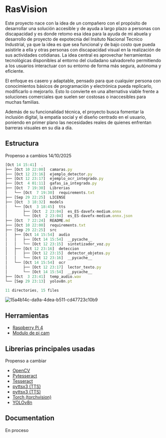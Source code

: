 
#  RasVision

Este proyecto nace con la idea de un compañero con el propósito de desarrollar una solución accesible y de ayuda a largo plazo a personas con discapacidad y es donde retomo esa idea para la ayuda de mi abuela y desarrollo de proyecto de expotecnia del Insituto Nacional Tecnico Industrial, ya que la idea es que sea funcional y de bajo costo que pueda asistirle a ella y otras personas con discapacidad visual en la realización de sus actividades cotidianas. La idea central es aprovechar herramientas tecnológicas disponibles al entorno del ciudadano salvadoreño permitiendo a los usuarios interactuar con su entorno de forma más segura, autónoma y eficiente.

El enfoque es casero y adaptable, pensado para que cualquier persona con conocimientos básicos de programación y electrónica pueda replicarlo, modificarlo o mejorarlo. Esto lo convierte en una alternativa viable frente a soluciones comerciales que suelen ser costosas o inaccesibles para muchas familias.

Además de su funcionalidad técnica, el proyecto busca fomentar la inclusión digital, la empatía social y el diseño centrado en el usuario, poniendo en primer plano las necesidades reales de quienes enfrentan barreras visuales en su día a día.

## Estructura
Propenso a cambios 14/10/2025

```javascript
[Oct 14 15:41]  .
├── [Oct 10 22:00]  camaras.py
├── [Oct 12 23:16]  ejemplo_detector.py
├── [Oct 12 23:17]  ejemplo_ocr_integrado.py
├── [Oct  4 01:11]  gafas_ia_integrado.py
├── [Oct  7 19:30]  Librerias
│   └── [Oct  7 19:30]  requirements.txt
├── [Sep 29 22:25]  LICENSE
├── [Oct  3 18:32]  models
│   └── [Oct  3 18:45]  tts
│       ├── [Oct  2 23:04]  es_ES-davefx-medium.onnx
│       └── [Oct  2 23:04]  es_ES-davefx-medium.onnx.json
├── [Oct  7 22:24]  README.md
├── [Oct 10 22:00]  requirements.txt
├── [Sep 29 22:25]  src
│   ├── [Oct 14 15:54]  audio
│   │   ├── [Oct 14 15:54]  __pycache__
│   │   └── [Oct 12 23:15]  sintetizador_voz.py
│   ├── [Oct 12 23:16]  deteccion
│   │   ├── [Oct 12 23:15]  detector_objetos.py
│   │   └── [Oct 12 23:16]  __pycache__
│   └── [Oct 14 15:54]  ocr
│       ├── [Oct 12 23:17]  lector_texto.py
│       └── [Oct 14 15:54]  __pycache__
├── [Oct  3 23:41]  temp_audio.wav
└── [Sep 29 23:13]  yolov8n.pt

11 directories, 15 files

```
![15a4b14c-da9a-4dea-b511-cd47723c10b9](https://github.com/user-attachments/assets/149c5e11-3454-4af0-8de7-ebbb1bd4c242)

## Herramientas
 - [Raspberry Pi 4](https://www.raspberrypi.com/products/raspberry-pi-4-model-b/)
 - [Modulo de pi cam](https://www.amazon.com/Raspberry-Pi-Camera-Module-Megapixel/dp/B01ER2SKFS)
## Librerias principales usadas 
Propenso a cambiar

 - [OpenCV]()
 - [Pytesseract]()
 - [Tesseract]()
- [pyttsx3 (TTS)]()
 - [pyttsx3 (TTS)]()
 - [Torch (torchvision)]()
- [YOLOv8n]()

## Documentation
En proceso
